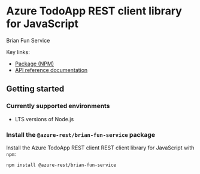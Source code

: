 # Azure TodoApp REST client library for JavaScript

Brian Fun Service

Key links:

- [Package (NPM)](https://www.npmjs.com/package/@azure-rest/brian-fun-service)
- [API reference documentation](https://docs.microsoft.com/javascript/api/@azure-rest/brian-fun-service?view=azure-node-preview)

## Getting started

### Currently supported environments

- LTS versions of Node.js

### Install the `@azure-rest/brian-fun-service` package

Install the Azure TodoApp REST client REST client library for JavaScript with `npm`:

```bash
npm install @azure-rest/brian-fun-service
```
